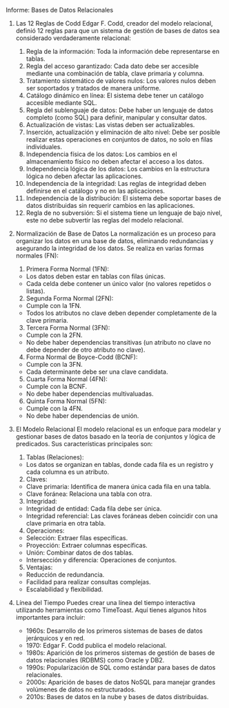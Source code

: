 Informe: Bases de Datos Relacionales
1. Las 12 Reglas de Codd
Edgar F. Codd, creador del modelo relacional, definió 12 reglas para que un sistema de gestión de bases de datos sea considerado verdaderamente relacional:

    1. Regla de la información: Toda la información debe representarse en tablas.
    2. Regla del acceso garantizado: Cada dato debe ser accesible mediante una combinación de tabla, clave primaria y columna.
    3. Tratamiento sistemático de valores nulos: Los valores nulos deben ser soportados y tratados de manera uniforme.
    4. Catálogo dinámico en línea: El sistema debe tener un catálogo accesible mediante SQL.
    5. Regla del sublenguaje de datos: Debe haber un lenguaje de datos completo (como SQL) para definir, manipular y consultar datos.
    6. Actualización de vistas: Las vistas deben ser actualizables.
    7. Inserción, actualización y eliminación de alto nivel: Debe ser posible realizar estas operaciones en conjuntos de datos, no solo en filas individuales.
    8. Independencia física de los datos: Los cambios en el almacenamiento físico no deben afectar el acceso a los datos.
    9. Independencia lógica de los datos: Los cambios en la estructura lógica no deben afectar las aplicaciones.
    10. Independencia de la integridad: Las reglas de integridad deben definirse en el catálogo y no en las aplicaciones.
    11. Independencia de la distribución: El sistema debe soportar bases de datos distribuidas sin requerir cambios en las aplicaciones.
    12. Regla de no subversión: Si el sistema tiene un lenguaje de bajo nivel, este no debe subvertir las reglas del modelo relacional.

2. Normalización de Base de Datos
La normalización es un proceso para organizar los datos en una base de datos, eliminando redundancias y asegurando la integridad de los datos. Se realiza en varias formas normales (FN):

    1. Primera Forma Normal (1FN):
    * Los datos deben estar en tablas con filas únicas.
    * Cada celda debe contener un único valor (no valores repetidos o listas).
    2. Segunda Forma Normal (2FN):
    * Cumple con la 1FN.
    * Todos los atributos no clave deben depender completamente de la clave primaria.
    3. Tercera Forma Normal (3FN):
    * Cumple con la 2FN.
    * No debe haber dependencias transitivas (un atributo no clave no debe depender de otro atributo no clave).
    4. Forma Normal de Boyce-Codd (BCNF):
    * Cumple con la 3FN.
    * Cada determinante debe ser una clave candidata.
    5. Cuarta Forma Normal (4FN):
    * Cumple con la BCNF.
    * No debe haber dependencias multivaluadas.
    6. Quinta Forma Normal (5FN):
    * Cumple con la 4FN.
    * No debe haber dependencias de unión.
3. El Modelo Relacional
El modelo relacional es un enfoque para modelar y gestionar bases de datos basado en la teoría de conjuntos y lógica de predicados. Sus características principales son:

    1. Tablas (Relaciones):
    * Los datos se organizan en tablas, donde cada fila es un registro y cada columna es un atributo.
    2. Claves:
    * Clave primaria: Identifica de manera única cada fila en una tabla.
    * Clave foránea: Relaciona una tabla con otra.
    3. Integridad:
    * Integridad de entidad: Cada fila debe ser única.
    * Integridad referencial: Las claves foráneas deben coincidir con una clave primaria en otra tabla.
    4. Operaciones:
    * Selección: Extraer filas específicas.
    * Proyección: Extraer columnas específicas.
    * Unión: Combinar datos de dos tablas.
    * Intersección y diferencia: Operaciones de conjuntos.
    5. Ventajas:
    * Reducción de redundancia.
    * Facilidad para realizar consultas complejas.
    * Escalabilidad y flexibilidad.
4. Línea del Tiempo
Puedes crear una línea del tiempo interactiva utilizando herramientas como TimeToast. Aquí tienes algunos hitos importantes para incluir:
    * 1960s: Desarrollo de los primeros sistemas de bases de datos jerárquicos y en red.
    * 1970: Edgar F. Codd publica el modelo relacional.
    * 1980s: Aparición de los primeros sistemas de gestión de bases de datos relacionales (RDBMS) como Oracle y DB2.
    * 1990s: Popularización de SQL como estándar para bases de datos relacionales.
    * 2000s: Aparición de bases de datos NoSQL para manejar grandes volúmenes de datos no estructurados.
    * 2010s: Bases de datos en la nube y bases de datos distribuidas.

